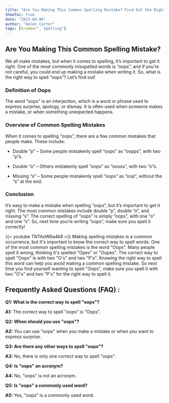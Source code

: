 ```yaml
---
title: "Are You Making This Common Spelling Mistake? Find Out the Right Way to Spell 'Oops' Now!"
ShowToc: true 
date: "2023-04-06"
author: "Helen Carter" 
tags: [Grammar", Spelling"]
---
```

## Are You Making This Common Spelling Mistake?

We all make mistakes, but when it comes to spelling, it’s important to get it right. One of the most commonly misspelled words is “oops”, and if you’re not careful, you could end up making a mistake when writing it. So, what is the right way to spell “oops”? Let’s find out!

### Definition of Oops

The word “oops” is an interjection, which is a word or phrase used to express surprise, apology, or dismay. It is often used when someone makes a mistake, or when something unexpected happens. 

### Overview of Common Spelling Mistakes

When it comes to spelling “oops”, there are a few common mistakes that people make. These include:

* Double “p” – Some people mistakenly spell “oops” as “oopps”, with two “p”s.

* Double “o” – Others mistakenly spell “oops” as “oooss”, with two “o”s.

* Missing “s” – Some people mistakenly spell “oops” as “oop”, without the “s” at the end.

### Conclusion

It’s easy to make a mistake when spelling “oops”, but it’s important to get it right. The most common mistakes include double “p”, double “o”, and missing “s”. The correct spelling of “oops” is simply “oops”, with one “o” and one “s”. So, next time you’re writing “oops”, make sure you spell it correctly!

{{< youtube TNTAoW6a4k8 >}} 
Making spelling mistakes is a common occurrence, but it's important to know the correct way to spell words. One of the most common spelling mistakes is the word "Oops". Many people spell it wrong, thinking it's spelled "Opes" or "Oupes". The correct way to spell "Oops" is with two "O's" and two "P's". Knowing the right way to spell this word can help you avoid making a common spelling mistake. So next time you find yourself wanting to spell "Oops", make sure you spell it with two "O's" and two "P's" for the right way to spell it.

## Frequently Asked Questions (FAQ) :
**Q1: What is the correct way to spell "oops"?**

**A1:** The correct way to spell "oops" is "Oops".

**Q2: When should you use "oops"?**

**A2:** You can use "oops" when you make a mistake or when you want to express surprise.

**Q3: Are there any other ways to spell "oops"?**

**A3:** No, there is only one correct way to spell "oops".

**Q4: Is "oops" an acronym?**

**A4:** No, "oops" is not an acronym.

**Q5: Is "oops" a commonly used word?**

**A5:** Yes, "oops" is a commonly used word.





